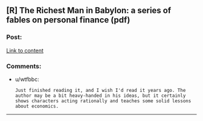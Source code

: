 ## [R] The Richest Man in Babylon: a series of fables on personal finance (pdf)

### Post:

[Link to content](http://www.ccsales.com/the_richest_man_in_babylon.pdf)

### Comments:

- u/wtfbbc:
  ```
  Just finished reading it, and I wish I'd read it years ago. The author may be a bit heavy-handed in his ideas, but it certainly shows characters acting rationally and teaches some solid lessons about economics.
  ```

---

